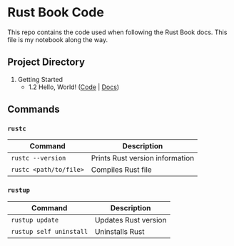 # Rust Book Code

This repo contains the code used when following the Rust Book docs.
This file is my notebook along the way.

## Project Directory

1. Getting Started
    - 1.2 Hello, World! ([Code](./hello_world) | [Docs](https://doc.rust-lang.org/book/ch01-02-hello-world.html))

## Commands

### `rustc`

| Command | Description |
|---|---|
| `rustc --version` | Prints Rust version information |
| `rustc <path/to/file>` | Compiles Rust file |

### `rustup`

| Command | Description |
|---|---|
| `rustup update` | Updates Rust version |
| `rustup self uninstall` | Uninstalls Rust |
